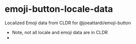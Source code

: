 # emoji-button-locale-data
Localized Emoji data from CLDR for @joeattardi/emoji-button

* Note, not all locale and emoji data are in CLDR
* 
